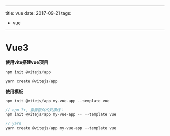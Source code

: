 <!--
 * @,@Description: ,: 不积跬步，无以至千里
 * @,@version: ,: 0.0.1
 * @,@Company: ,: 
 * @,@Author: ,: 林深
 * @,@Date: ,: 2021-04-08 04:46:52
 * @,@LastEditors: ,: 林深
 * @,@LastEditTime: ,: 2021-06-30 21:45:56
 -->
---
title: vue
date: 2017-09-21
tags:
 - vue
---

# Vue3

__使用vite搭建vue项目__

```js
npm init @vitejs/app

yarn create @vitejs/app
```
__使用模板__
```js
npm init @vitejs/app my-vue-app --template vue

// npm 7+, 需要额外的双横线：
npm init @vitejs/app my-vue-app -- --template vue

// yarn
yarn create @vitejs/app my-vue-app --template vue
```